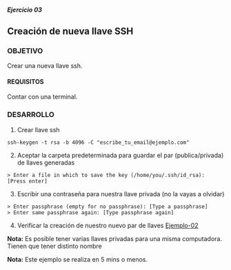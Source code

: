 ##### Ejercicio 03
## Creación de nueva llave SSH

### OBJETIVO
Crear una nueva llave ssh.

#### REQUISITOS

Contar con una terminal.

### DESARROLLO
1. Crear llave ssh
```
ssh-keygen -t rsa -b 4096 -C "escribe_tu_email@ejemplo.com"
```

2. Aceptar la carpeta predeterminada para guardar el par (publica/privada) de llaves generadas
```
> Enter a file in which to save the key (/home/you/.ssh/id_rsa): [Press enter]
```

3. Escribir una contraseña para nuestra llave privada (no la vayas a olvidar)
```
> Enter passphrase (empty for no passphrase): [Type a passphrase]
> Enter same passphrase again: [Type passphrase again]
```

4. Verificar la creación de nuestro nuevo par de llaves [Ejemplo-02](../Ejemplo-02)

__Nota:__ Es posible tener varias llaves privadas para una misma computadora. Tienen que tener distinto nombre

__Nota:__ Este ejemplo se realiza en 5 mins o menos.
